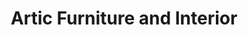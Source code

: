---
title: "Artic Furniture and Interior"
url: /lahore-punjab/artic-furniture-and-interior/
shop: Möbel
---